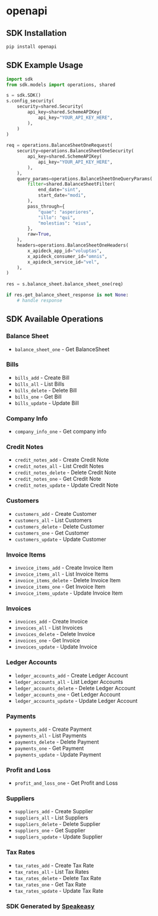 # openapi

<!-- Start SDK Installation -->
## SDK Installation

```bash
pip install openapi
```
<!-- End SDK Installation -->

<!-- Start SDK Example Usage -->
## SDK Example Usage

```python
import sdk
from sdk.models import operations, shared

s = sdk.SDK()
s.config_security(
    security=shared.Security(
        api_key=shared.SchemeAPIKey(
            api_key="YOUR_API_KEY_HERE",
        ),
    )
)
    
req = operations.BalanceSheetOneRequest(
    security=operations.BalanceSheetOneSecurity(
        api_key=shared.SchemeAPIKey(
            api_key="YOUR_API_KEY_HERE",
        ),
    ),
    query_params=operations.BalanceSheetOneQueryParams(
        filter=shared.BalanceSheetFilter(
            end_date="sint",
            start_date="modi",
        ),
        pass_through={
            "quae": "asperiores",
            "illo": "qui",
            "molestias": "eius",
        },
        raw=True,
    ),
    headers=operations.BalanceSheetOneHeaders(
        x_apideck_app_id="voluptas",
        x_apideck_consumer_id="omnis",
        x_apideck_service_id="vel",
    ),
)
    
res = s.balance_sheet.balance_sheet_one(req)

if res.get_balance_sheet_response is not None:
    # handle response
```
<!-- End SDK Example Usage -->

<!-- Start SDK Available Operations -->
## SDK Available Operations

### Balance Sheet

* `balance_sheet_one` - Get BalanceSheet

### Bills

* `bills_add` - Create Bill
* `bills_all` - List Bills
* `bills_delete` - Delete Bill
* `bills_one` - Get Bill
* `bills_update` - Update Bill

### Company Info

* `company_info_one` - Get company info

### Credit Notes

* `credit_notes_add` - Create Credit Note
* `credit_notes_all` - List Credit Notes
* `credit_notes_delete` - Delete Credit Note
* `credit_notes_one` - Get Credit Note
* `credit_notes_update` - Update Credit Note

### Customers

* `customers_add` - Create Customer
* `customers_all` - List Customers
* `customers_delete` - Delete Customer
* `customers_one` - Get Customer
* `customers_update` - Update Customer

### Invoice Items

* `invoice_items_add` - Create Invoice Item
* `invoice_items_all` - List Invoice Items
* `invoice_items_delete` - Delete Invoice Item
* `invoice_items_one` - Get Invoice Item
* `invoice_items_update` - Update Invoice Item

### Invoices

* `invoices_add` - Create Invoice
* `invoices_all` - List Invoices
* `invoices_delete` - Delete Invoice
* `invoices_one` - Get Invoice
* `invoices_update` - Update Invoice

### Ledger Accounts

* `ledger_accounts_add` - Create Ledger Account
* `ledger_accounts_all` - List Ledger Accounts
* `ledger_accounts_delete` - Delete Ledger Account
* `ledger_accounts_one` - Get Ledger Account
* `ledger_accounts_update` - Update Ledger Account

### Payments

* `payments_add` - Create Payment
* `payments_all` - List Payments
* `payments_delete` - Delete Payment
* `payments_one` - Get Payment
* `payments_update` - Update Payment

### Profit and Loss

* `profit_and_loss_one` - Get Profit and Loss

### Suppliers

* `suppliers_add` - Create Supplier
* `suppliers_all` - List Suppliers
* `suppliers_delete` - Delete Supplier
* `suppliers_one` - Get Supplier
* `suppliers_update` - Update Supplier

### Tax Rates

* `tax_rates_add` - Create Tax Rate
* `tax_rates_all` - List Tax Rates
* `tax_rates_delete` - Delete Tax Rate
* `tax_rates_one` - Get Tax Rate
* `tax_rates_update` - Update Tax Rate

<!-- End SDK Available Operations -->

### SDK Generated by [Speakeasy](https://docs.speakeasyapi.dev/docs/using-speakeasy/client-sdks)
